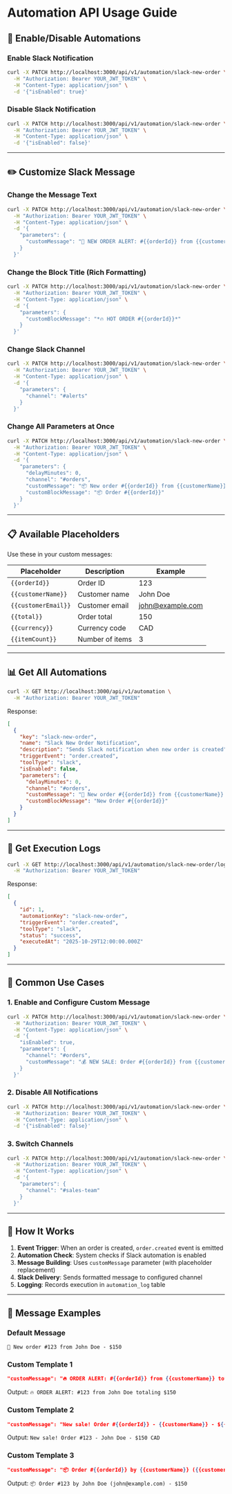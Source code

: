 # Automation API Usage Guide

## 🔧 Enable/Disable Automations

### Enable Slack Notification

```bash
curl -X PATCH http://localhost:3000/api/v1/automation/slack-new-order \
  -H "Authorization: Bearer YOUR_JWT_TOKEN" \
  -H "Content-Type: application/json" \
  -d '{"isEnabled": true}'
```

### Disable Slack Notification

```bash
curl -X PATCH http://localhost:3000/api/v1/automation/slack-new-order \
  -H "Authorization: Bearer YOUR_JWT_TOKEN" \
  -H "Content-Type: application/json" \
  -d '{"isEnabled": false}'
```

---

## ✏️ Customize Slack Message

### Change the Message Text

```bash
curl -X PATCH http://localhost:3000/api/v1/automation/slack-new-order \
  -H "Authorization: Bearer YOUR_JWT_TOKEN" \
  -H "Content-Type: application/json" \
  -d '{
    "parameters": {
      "customMessage": "🚀 NEW ORDER ALERT: #{{orderId}} from {{customerName}} worth ${{total}}!"
    }
  }'
```

### Change the Block Title (Rich Formatting)

```bash
curl -X PATCH http://localhost:3000/api/v1/automation/slack-new-order \
  -H "Authorization: Bearer YOUR_JWT_TOKEN" \
  -H "Content-Type: application/json" \
  -d '{
    "parameters": {
      "customBlockMessage": "*🔥 HOT ORDER #{{orderId}}*"
    }
  }'
```

### Change Slack Channel

```bash
curl -X PATCH http://localhost:3000/api/v1/automation/slack-new-order \
  -H "Authorization: Bearer YOUR_JWT_TOKEN" \
  -H "Content-Type: application/json" \
  -d '{
    "parameters": {
      "channel": "#alerts"
    }
  }'
```

### Change All Parameters at Once

```bash
curl -X PATCH http://localhost:3000/api/v1/automation/slack-new-order \
  -H "Authorization: Bearer YOUR_JWT_TOKEN" \
  -H "Content-Type: application/json" \
  -d '{
    "parameters": {
      "delayMinutes": 0,
      "channel": "#orders",
      "customMessage": "📦 New order #{{orderId}} from {{customerName}} - ${{total}}",
      "customBlockMessage": "📦 Order #{{orderId}}"
    }
  }'
```

---

## 📋 Available Placeholders

Use these in your custom messages:

| Placeholder         | Description     | Example          |
| ------------------- | --------------- | ---------------- |
| `{{orderId}}`       | Order ID        | 123              |
| `{{customerName}}`  | Customer name   | John Doe         |
| `{{customerEmail}}` | Customer email  | john@example.com |
| `{{total}}`         | Order total     | 150              |
| `{{currency}}`      | Currency code   | CAD              |
| `{{itemCount}}`     | Number of items | 3                |

---

## 📊 Get All Automations

```bash
curl -X GET http://localhost:3000/api/v1/automation \
  -H "Authorization: Bearer YOUR_JWT_TOKEN"
```

Response:

```json
[
  {
    "key": "slack-new-order",
    "name": "Slack New Order Notification",
    "description": "Sends Slack notification when new order is created",
    "triggerEvent": "order.created",
    "toolType": "slack",
    "isEnabled": false,
    "parameters": {
      "delayMinutes": 0,
      "channel": "#orders",
      "customMessage": "🎉 New order #{{orderId}} from {{customerName}} - ${{total}}",
      "customBlockMessage": "New Order #{{orderId}}"
    }
  }
]
```

---

## 📜 Get Execution Logs

```bash
curl -X GET http://localhost:3000/api/v1/automation/slack-new-order/logs \
  -H "Authorization: Bearer YOUR_JWT_TOKEN"
```

Response:

```json
[
  {
    "id": 1,
    "automationKey": "slack-new-order",
    "triggerEvent": "order.created",
    "toolType": "slack",
    "status": "success",
    "executedAt": "2025-10-29T12:00:00.000Z"
  }
]
```

---

## 🎯 Common Use Cases

### 1. Enable and Configure Custom Message

```bash
curl -X PATCH http://localhost:3000/api/v1/automation/slack-new-order \
  -H "Authorization: Bearer YOUR_JWT_TOKEN" \
  -H "Content-Type: application/json" \
  -d '{
    "isEnabled": true,
    "parameters": {
      "channel": "#orders",
      "customMessage": "💰 NEW SALE: Order #{{orderId}} from {{customerName}} - ${{total}}"
    }
  }'
```

### 2. Disable All Notifications

```bash
curl -X PATCH http://localhost:3000/api/v1/automation/slack-new-order \
  -H "Authorization: Bearer YOUR_JWT_TOKEN" \
  -H "Content-Type: application/json" \
  -d '{"isEnabled": false}'
```

### 3. Switch Channels

```bash
curl -X PATCH http://localhost:3000/api/v1/automation/slack-new-order \
  -H "Authorization: Bearer YOUR_JWT_TOKEN" \
  -H "Content-Type: application/json" \
  -d '{
    "parameters": {
      "channel": "#sales-team"
    }
  }'
```

---

## 🔄 How It Works

1. **Event Trigger**: When an order is created, `order.created` event is emitted
2. **Automation Check**: System checks if Slack automation is enabled
3. **Message Building**: Uses `customMessage` parameter (with placeholder replacement)
4. **Slack Delivery**: Sends formatted message to configured channel
5. **Logging**: Records execution in `automation_log` table

---

## 🎨 Message Examples

### Default Message

```
🎉 New order #123 from John Doe - $150
```

### Custom Template 1

```json
"customMessage": "🔥 ORDER ALERT: #{{orderId}} from {{customerName}} totaling ${{total}}"
```

Output: `🔥 ORDER ALERT: #123 from John Doe totaling $150`

### Custom Template 2

```json
"customMessage": "New sale! Order #{{orderId}} - {{customerName}} - ${{total}} {{currency}}"
```

Output: `New sale! Order #123 - John Doe - $150 CAD`

### Custom Template 3

```json
"customMessage": "📦 Order #{{orderId}} by {{customerName}} ({{customerEmail}}) - ${{total}}"
```

Output: `📦 Order #123 by John Doe (john@example.com) - $150`
